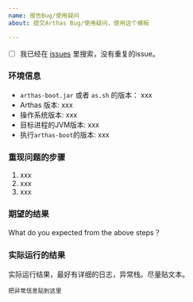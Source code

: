 ```yaml
---
name: 报告Bug/使用疑问
about: 提交Arthas Bug/使用疑问，使用这个模板

---
```


- [ ] 我已经在 [issues](https://github.com/alibaba/arthas/issues) 里搜索，没有重复的issue。

### 环境信息

* `arthas-boot.jar` 或者 `as.sh` 的版本： xxx
* Arthas 版本: xxx
* 操作系统版本: xxx
* 目标进程的JVM版本: xxx
* 执行`arthas-boot`的版本: xxx

### 重现问题的步骤

1. xxx
2. xxx
3. xxx

### 期望的结果

What do you expected from the above steps？

### 实际运行的结果

实际运行结果，最好有详细的日志，异常栈。尽量贴文本。

```
把异常信息贴到这里
```
